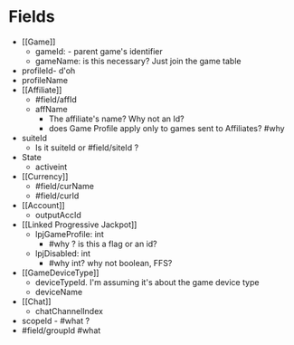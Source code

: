 # Fields

- [[Game]]
	- gameId: - parent game's identifier
	- gameName: is this necessary? Just join the game table
- profileId- d'oh
- profileName
- [[Affiliate]]
	- #field/affId
	- affName 
		- The affiliate's name? Why not an Id?
		- does Game Profile apply only to games sent to Affiliates? #why 
- suiteId
	- Is it suiteId or #field/siteId ?
- State
	- activeint 
- [[Currency]]
	- #field/curName 
	- #field/curId
- [[Account]]
	- outputAccId
- [[Linked Progressive Jackpot]]
	- lpjGameProfile: int
		- #why ? is this a flag or an id?
	- lpjDisabled: int
		- #why int? why not boolean, FFS?
- [[GameDeviceType]]
	- deviceTypeId. I'm assuming it's about the game device type
	- deviceName
- [[Chat]]
	- chatChannelIndex
- scopeId - #what ?
- #field/groupId #what 
